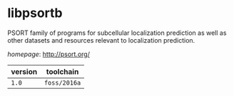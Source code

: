 # libpsortb

PSORT family of programs for subcellular localization prediction as well as other datasets and  resources relevant to localization prediction.

*homepage*: <http://psort.org/>

version | toolchain
--------|----------
``1.0`` | ``foss/2016a``
